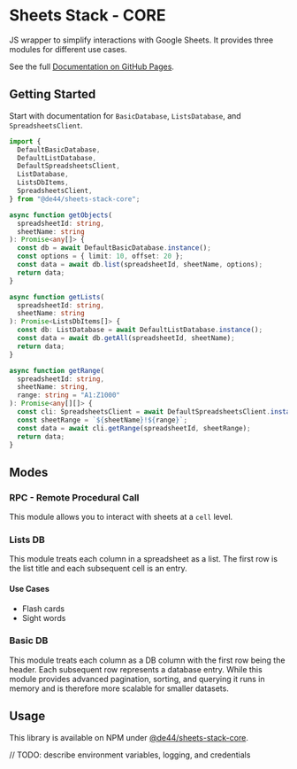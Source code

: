 # Sheets Stack - CORE

JS wrapper to simplify interactions with Google Sheets. It provides three
modules for different use cases.

See the full [Documentation on GitHub Pages](https://fast-and-reliable-technologies.github.io/sheets-stack-core/).

## Getting Started

Start with documentation for `BasicDatabase`, `ListsDatabase`, and `SpreadsheetsClient`.

```ts
import {
  DefaultBasicDatabase,
  DefaultListDatabase,
  DefaultSpreadsheetsClient,
  ListDatabase,
  ListsDbItems,
  SpreadsheetsClient,
} from "@de44/sheets-stack-core";

async function getObjects(
  spreadsheetId: string,
  sheetName: string
): Promise<any[]> {
  const db = await DefaultBasicDatabase.instance();
  const options = { limit: 10, offset: 20 };
  const data = await db.list(spreadsheetId, sheetName, options);
  return data;
}

async function getLists(
  spreadsheetId: string,
  sheetName: string
): Promise<ListsDbItems[]> {
  const db: ListDatabase = await DefaultListDatabase.instance();
  const data = await db.getAll(spreadsheetId, sheetName);
  return data;
}

async function getRange(
  spreadsheetId: string,
  sheetName: string,
  range: string = "A1:Z1000"
): Promise<any[][]> {
  const cli: SpreadsheetsClient = await DefaultSpreadsheetsClient.instance();
  const sheetRange = `${sheetName}!${range}`;
  const data = await cli.getRange(spreadsheetId, sheetRange);
  return data;
}
```

## Modes

### RPC - Remote Procedural Call

This module allows you to interact with sheets at a `cell` level.

### Lists DB

This module treats each column in a spreadsheet as a list. The first row is
the list title and each subsequent cell is an entry.

#### Use Cases

- Flash cards
- Sight words

### Basic DB

This module treats each column as a DB column with the first row being the
header. Each subsequent row represents a database entry. While this module
provides advanced pagination, sorting, and querying it runs in memory and
is therefore more scalable for smaller datasets.

## Usage

This library is available on NPM under [@de44/sheets-stack-core](https://www.npmjs.com/package/@de44/sheets-stack-core).

// TODO: describe environment variables, logging, and credentials
